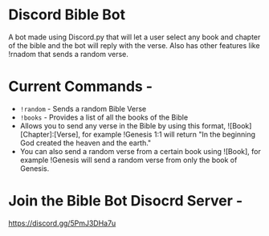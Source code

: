 # Discord Bible Bot
A bot made using Discord.py that will let a user select any book and chapter of the bible and the bot will reply with the verse. Also has other features like !rnadom that sends a random verse.

# Current Commands - 
- `!random` - Sends a random Bible Verse
- `!books` - Provides a list of all the books of the Bible
- Allows you to send any verse in the Bible by using this format, ![Book] [Chapter]:[Verse], for example !Genesis 1:1 will return "In the beginning God created the heaven and the earth."
- You can also send a random verse from a certain book using ![Book], for example !Genesis will send a random verse from only the book of Genesis.

# Join the Bible Bot Disocrd Server -
https://discord.gg/5PmJ3DHa7u
